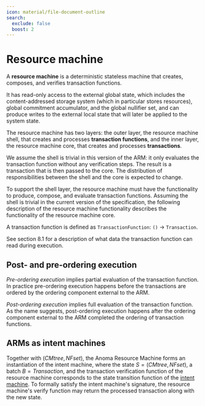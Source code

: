 ```yaml
---
icon: material/file-document-outline
search:
  exclude: false
  boost: 2
---
```


# Resource machine

A **resource machine** is a deterministic stateless machine that creates, composes, and verifies transaction functions.

It has read-only access to the external global state, which includes the content-addressed storage system (which in particular stores resources), global commitment accumulator, and the global nullifier set, and can produce writes to the external local state that will later be applied to the system state.

The resource machine has two layers: the outer layer, the resource machine shell, that creates and processes **transaction functions**, and the inner layer, the resource machine core, that creates and processes **transactions**.

We assume the shell is trivial in this version of the ARM: it only evaluates the transaction function without any verification steps. The result is a transaction that is then passed to the core. The distribution of responsibilities between the shell and the core is expected to change.

To support the shell layer, the resource machine must have the functionality to produce, compose, and evaluate transaction functions. Assuming the shell is trivial in the current version of the specification, the following description of the resource machine functionality describes the functionality of the resource machine core.

A transaction function is defined as `TransactionFunction`: `()` $\rightarrow$ `Transaction`.

See section 8.1 for a description of what data the transaction function can read during execution.

## Post- and pre-ordering execution

*Pre-ordering execution* implies partial evaluation of the transaction function. In practice pre-ordering execution happens before the transactions are ordered by the ordering component external to the ARM.

*Post-ordering execution* implies full evaluation of the transaction function. As the name suggests, post-ordering execution happens after the ordering component external to the ARM completed the ordering of transaction functions.

## ARMs as intent machines

Together with $(CMtree, NFset)$, the Anoma Resource Machine forms an instantiation of the intent machine, where the state $S = (CMtree, NFset)$, a batch $B = Transaction$, and the transaction verification function of the resource machine corresponds to the state transition function of the [intent machine](). To formally satisfy the intent machine's signature, the resource machine's verify function may return the processed transaction along with the new state.


